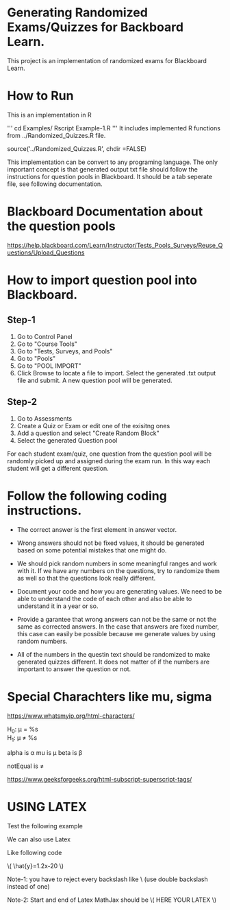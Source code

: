 # Generating Randomized Exams/Quizzes for Backboard Learn. 

This project is an implementation of randomized exams for Blackboard Learn. 

# How to Run 
This is an implementation in R


'''
cd Examples/
Rscript Example-1.R
'''
It includes implemented R functions from  ../Randomized_Quizzes.R file. 

source('../Randomized_Quizzes.R',  chdir =FALSE)


This implementation can be convert to any programing language. The only important concept is that generated output txt file 
should follow the instructions for question pools in Blackboard. It should be a tab seperate file, see following documentation.  


# Blackboard Documentation about the question pools 

https://help.blackboard.com/Learn/Instructor/Tests_Pools_Surveys/Reuse_Questions/Upload_Questions


# How to import question pool into Blackboard. 

## Step-1

1. Go to Control Panel 
2. Go to "Course Tools"
3. Go to "Tests, Surveys, and Pools"
4. Go to "Pools"
5. Go to "POOL IMPORT"
6. Click Browse to locate a file to import. Select the generated .txt output file and submit. 
A new question pool will be generated. 

## Step-2 

1. Go to Assessments
2. Create a Quiz or Exam or edit one of the exisitng ones 
3. Add a question and select "Create Random Block"
4. Select the generated Question pool 

For each student exam/quiz, one question from the question pool will be randomly picked up and assigned during the exam run. 
In this way each student will get a different question.  



# Follow the following coding instructions. 

* The correct answer is the first element in answer vector. 

* Wrong answers should not be fixed values, it should be generated based on some potential mistakes that one might do.

* We should pick random numbers in some meaningful ranges and work with it. If we have any numbers on the questions, try to randomize them as well so that the questions look really different.

* Document your code and how you are generating values. We need to be able to understand the code of each other and also be able to understand it in a year or so.

* Provide a garantee that wrong answers can not be the same or not the same as corrected answers. In the case that answers are fixed number, this case can easily be possible because we 
generate values by using random numbers. 

* All of the numbers in the questin text should be randomized to make generated quizzes different. It does not matter of if the numbers are important to answer the question or not. 



# Special Charachters like mu, sigma 

https://www.whatsmyip.org/html-characters/

H<sub>0</sub>: &mu; = %s <br> H<sub>1</sub>: &mu; &ne; %s  <br>

alpha is  &alpha; 
mu    is  &mu; 
beta  is &beta; 

notEqual is &ne; 

https://www.geeksforgeeks.org/html-subscript-superscript-tags/


# USING LATEX 
Test the following example 



We can also use Latex 


Like following code 

\\( \\hat{y}=1.2x-20 \\) 

<script src=\"https://cdn.mathjax.org/mathjax/latest/MathJax.js?config=TeX-AMS-MML_HTMLorMML\" type=\"text/javascript\"></script>

Note-1: you have to reject every backslash like \\ (use double backslash instead of one)

Note-2: Start and end of Latex MathJax should be \\(   HERE YOUR LATEX \\) 



